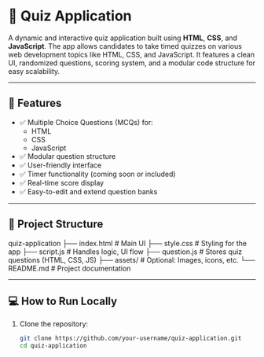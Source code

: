 # 🎯 Quiz Application

A dynamic and interactive quiz application built using **HTML**, **CSS**, and **JavaScript**. The app allows candidates to take timed quizzes on various web development topics like HTML, CSS, and JavaScript. It features a clean UI, randomized questions, scoring system, and a modular code structure for easy scalability.

---

## 🚀 Features

- ✅ Multiple Choice Questions (MCQs) for:
  - HTML
  - CSS
  - JavaScript
- ✅ Modular question structure
- ✅ User-friendly interface
- ✅ Timer functionality (coming soon or included)
- ✅ Real-time score display
- ✅ Easy-to-edit and extend question banks

---

## 📁 Project Structure

 quiz-application
├── index.html # Main UI
├── style.css # Styling for the app
├── script.js # Handles logic, UI flow
├── question.js # Stores quiz questions (HTML, CSS, JS)
├── assets/ # Optional: Images, icons, etc.
└── README.md # Project documentation



---

## 💻 How to Run Locally

1. Clone the repository:
   ```bash
   git clone https://github.com/your-username/quiz-application.git
   cd quiz-application
